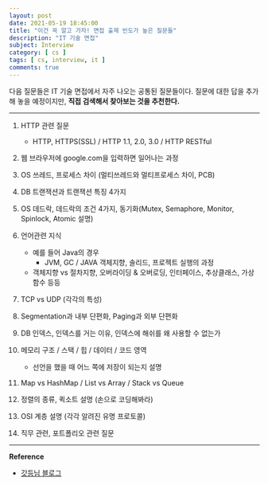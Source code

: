 ```yaml
---
layout: post
date: 2021-05-19 18:45:00
title: "이건 꼭 알고 가자! 면접 출제 빈도가 높은 질문들"
description: "IT 기술 면접"
subject: Interview
category: [ cs ]
tags: [ cs, interview, it ]
comments: true
---
```


다음 질문들은 IT 기술 면접에서 자주 나오는 공통된 질문들이다.
질문에 대한 답을 추가해 놓을 예정이지만, <b>직접 검색해서 찾아보는 것을 추천한다.</b>

---

1. HTTP 관련 질문
    - HTTP, HTTPS(SSL) / HTTP 1.1, 2.0, 3.0 / HTTP RESTful

2. 웹 브라우저에 google.com을 입력하면 일어나는 과정

3. OS 쓰레드, 프로세스 차이 (멀티쓰레드와 멀티프로세스 차이, PCB)

4. DB 트랜잭션과 트랜잭션 특징 4가지

5. OS 데드락, 데드락의 조건 4가지, 동기화(Mutex, Semaphore, Monitor, Spinlock, Atomic 설명)

6. 언어관련 지식
    - 예를 들어 Java의 경우
        - JVM, GC / JAVA 객체지향, 솔리드, 프로젝트 실행의 과정
    - 객체지향 vs 절차지향, 오버라이딩 & 오버로딩, 인터페이스, 추상클래스, 가상함수 등등

7. TCP vs UDP (각각의 특성)

8. Segmentation과 내부 단편화, Paging과 외부 단편화

9. DB 인덱스, 인덱스를 거는 이유, 인덱스에 해쉬를 왜 사용할 수 없는가

10. 메모리 구조 / 스택 / 힙 / 데이터 / 코드 영역
    - 선언을 했을 때 어느 쪽에 저장이 되는지 설명

11. Map vs HashMap / List vs Array / Stack vs Queue

12. 정렬의 종류, 퀵소트 설명 (손으로 코딩해봐라)

13. OSI 계층 설명 (각각 알려진 유명 프로토콜)

14. 직무 관련, 포트폴리오 관련 질문

---
**Reference**  
+ [갓등님 블로그](https://garden1500.tistory.com/11)